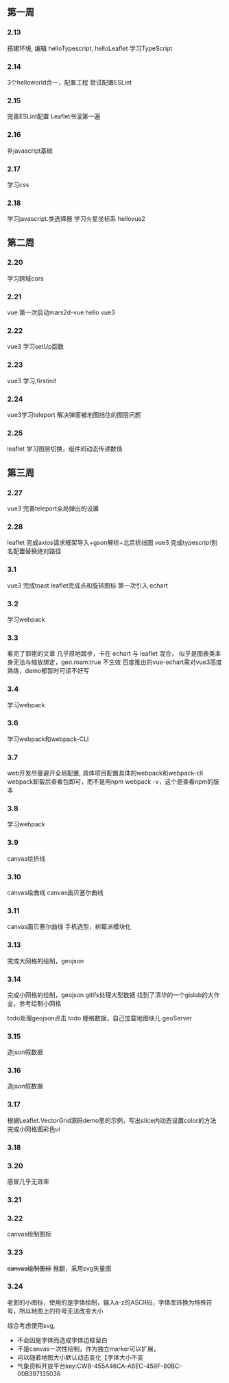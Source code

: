 ## 第一周
### 2.13
搭建环境, 编辑 helloTypescript, helloLeaflet
学习TypeScript
### 2.14
3个helloworld合一，配置工程
尝试配置ESLint
### 2.15
完善ESLint配置
Leaflet书滚第一遍
### 2.16
补javascript基础
### 2.17
学习css
### 2.18
学习javascript.类选择器
学习火星坐标系
hellovue2

## 第二周
### 2.20
学习跨域cors
### 2.21
vue 第一次启动mars2d-vue
hello vue3
### 2.22
vue3 学习setUp函数
### 2.23
vue3 学习,firstinit
### 2.24
vue3学习teleport 解决弹窗被地图挡住的图层问题
### 2.25
leaflet 学习图层切换，组件间动态传递数值

## 第三周
### 2.27
vue3 完善teleport全局弹出的设置
### 2.28
leaflet 完成axios请求框架导入+gson解析+北京折线图 
vue3 完成typescript别名配置替换绝对路径
### 3.1
vue3 完成toast
leaflet完成点和旋转图标
第一次引入 echart

### 3.2
学习webpack

### 3.3
看完了郭佬的文章
几乎原地踏步，卡在 echart 与 leaflet 混合，
似乎是图表类本身无法与缩放绑定，geo.roam:true 不生效
百度推出的vue-echart需对vue3高度熟练，demo都暂时可读不好写


### 3.4
学习webpack

### 3.6
学习webpack和webpack-CLI

### 3.7
web开发尽量避开全局配置, 具体项目配置具体的webpack和webpack-cli
webpack卸载后查看包即可，而不是用npm webpack -v，这个是查看npm的版本

### 3.8
学习webpack

### 3.9
canvas绘折线

### 3.10
canvas绘曲线
canvas画贝塞尔曲线

### 3.11
canvas画贝塞尔曲线
手机选型，树莓派模块化

### 3.13
完成大网格的绘制，geojson

### 3.14
完成小网格的绘制，geojson
gitlfs处理大型数据
找到了清华的一个gislab的大作业，参考绘制小网格


todo处理geojson点击
todo 栅格数据，自己加载地图块儿 geoServer

### 3.15
造json假数据

### 3.16
造json假数据


### 3.17
根据Leaflet.VectorGrid源码demo里的示例，写出slice内动态设置color的方法
完成小网格图彩色ui

### 3.18

### 3.20
感冒几乎无效率

### 3.21

### 3.22
canvas绘制图标

### 3.23 
~~canvas绘制图标~~
推翻，采用svg矢量图

### 3.24
老郭的小图标，使用的是字体绘制，输入a-z的ASCII码，字体库转换为特殊符号，所以地图上的符号无法改变大小

综合考虑使用svg, 
* 不会因是字体而造成字体边框留白
* 不是canvas一次性绘制，作为独立marker可以扩展，
* 可以随着地图大小默认动态变化【字体大小不变
* 气象资料开放平台key:CWB-455A46CA-A5EC-459F-80BC-00B397135036


